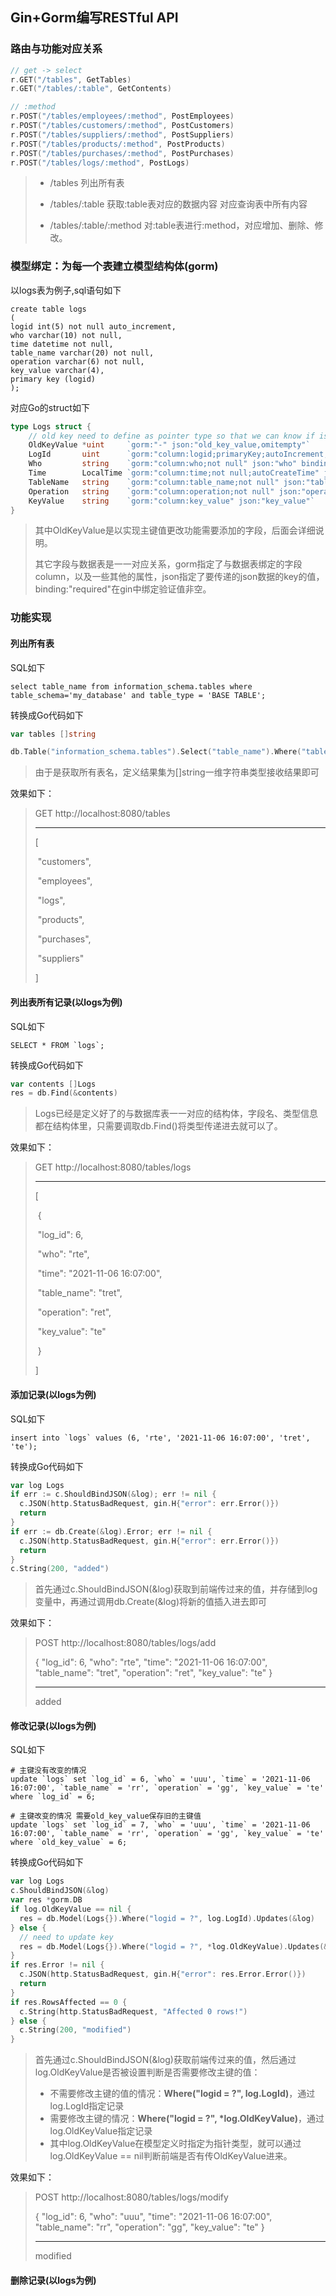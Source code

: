 ## Gin+Gorm编写RESTful API

### 路由与功能对应关系

```go
// get -> select
r.GET("/tables", GetTables)
r.GET("/tables/:table", GetContents)

// :method
r.POST("/tables/employees/:method", PostEmployees)
r.POST("/tables/customers/:method", PostCustomers)
r.POST("/tables/suppliers/:method", PostSuppliers)
r.POST("/tables/products/:method", PostProducts)
r.POST("/tables/purchases/:method", PostPurchases)
r.POST("/tables/logs/:method", PostLogs)
```

> * /tables 列出所有表
>
> * /tables/:table 获取:table表对应的数据内容 对应查询表中所有内容
>
> * /tables/:table/:method 对:table表进行:method，对应增加、删除、修改。



### 模型绑定：为每一个表建立模型结构体(gorm)

以logs表为例子,sql语句如下

```mysql
create table logs
(
logid int(5) not null auto_increment,
who varchar(10) not null,
time datetime not null,
table_name varchar(20) not null,
operation varchar(6) not null,
key_value varchar(4),
primary key (logid)
);
```

对应Go的struct如下

```go
type Logs struct {
	// old key need to define as pointer type so that we can know if is set by nil.
	OldKeyValue *uint     `gorm:"-" json:"old_key_value,omitempty"`
	LogId       uint      `gorm:"column:logid;primaryKey;autoIncrement;type:int(5)" json:"log_id"`
	Who         string    `gorm:"column:who;not null" json:"who" binding:"required"`
	Time        LocalTime `gorm:"column:time;not null;autoCreateTime" json:"time"`
	TableName   string    `gorm:"column:table_name;not null" json:"table_name" binding:"required"`
	Operation   string    `gorm:"column:operation;not null" json:"operation" binding:"required"`
	KeyValue    string    `gorm:"column:key_value" json:"key_value"`
}
```

> 其中OldKeyValue是以实现主键值更改功能需要添加的字段，后面会详细说明。
> 
> 其它字段与数据表是一一对应关系，gorm指定了与数据表绑定的字段column，以及一些其他的属性，json指定了要传递的json数据的key的值，binding:"required"在gin中绑定验证值非空。

### 功能实现

#### 列出所有表

SQL如下

```mysql
select table_name from information_schema.tables where table_schema='my_database' and table_type = 'BASE TABLE';
```

转换成Go代码如下

```go
var tables []string

db.Table("information_schema.tables").Select("table_name").Where("table_schema = ? AND table_type = ?", "my_database", "BASE TABLE").Find(&tables)
```

> 由于是获取所有表名，定义结果集为[]string一维字符串类型接收结果即可

效果如下：

> GET http://localhost:8080/tables
>
> ___
>
> 
>
> [
>
> ​    "customers",
>
> ​    "employees",
>
> ​    "logs",
>
> ​    "products",
>
> ​    "purchases",
>
> ​    "suppliers"
>
> ]

#### 列出表所有记录(以logs为例)

SQL如下

```mysql
SELECT * FROM `logs`;
```

转换成Go代码如下

```go
var contents []Logs
res = db.Find(&contents)
```

> Logs已经是定义好了的与数据库表一一对应的结构体，字段名、类型信息都在结构体里，只需要调取db.Find()将类型传递进去就可以了。

效果如下：

> GET http://localhost:8080/tables/logs
>
> ___
>
> [
>
> ​    {
>
> ​        "log_id": 6,
>
> ​        "who": "rte",
>
> ​        "time": "2021-11-06 16:07:00",
>
> ​        "table_name": "tret",
>
> ​        "operation": "ret",
>
> ​        "key_value": "te"
>
> ​    }
>
> ]



#### 添加记录(以logs为例)

SQL如下

```mysql
insert into `logs` values (6, 'rte', '2021-11-06 16:07:00', 'tret', 'te');
```

转换成Go代码如下

```go
var log Logs
if err := c.ShouldBindJSON(&log); err != nil {
  c.JSON(http.StatusBadRequest, gin.H{"error": err.Error()})
  return
}
if err := db.Create(&log).Error; err != nil {
  c.JSON(http.StatusBadRequest, gin.H{"error": err.Error()})
  return
}
c.String(200, "added")
```

> 首先通过c.ShouldBindJSON(&log)获取到前端传过来的值，并存储到log变量中，再通过调用db.Create(&log)将新的值插入进去即可

效果如下：

> POST http://localhost:8080/tables/logs/add
>
> {
>     "log_id": 6,
>     "who": "rte",
>     "time": "2021-11-06 16:07:00",
>     "table_name": "tret",
>     "operation": "ret",
>     "key_value": "te"
> }
>
> ___
>
> added



#### 修改记录(以logs为例)

SQL如下

```mysql
# 主键没有改变的情况
update `logs` set `log_id` = 6, `who` = 'uuu', `time` = '2021-11-06 16:07:00', `table_name` = 'rr', `operation` = 'gg', `key_value` = 'te'
where `log_id` = 6;

# 主键改变的情况 需要old_key_value保存旧的主键值
update `logs` set `log_id` = 7, `who` = 'uuu', `time` = '2021-11-06 16:07:00', `table_name` = 'rr', `operation` = 'gg', `key_value` = 'te'
where `old_key_value` = 6;
```

转换成Go代码如下

```go
var log Logs
c.ShouldBindJSON(&log)
var res *gorm.DB
if log.OldKeyValue == nil {
  res = db.Model(Logs{}).Where("logid = ?", log.LogId).Updates(&log)
} else {
  // need to update key
  res = db.Model(Logs{}).Where("logid = ?", *log.OldKeyValue).Updates(&log)
}
if res.Error != nil {
  c.JSON(http.StatusBadRequest, gin.H{"error": res.Error.Error()})
  return
}
if res.RowsAffected == 0 {
  c.String(http.StatusBadRequest, "Affected 0 rows!")
} else {
  c.String(200, "modified")
}
```

> 首先通过c.ShouldBindJSON(&log)获取前端传过来的值，然后通过log.OldKeyValue是否被设置判断是否需要修改主键的值：
>
> * 不需要修改主键的值的情况：**Where("logid = ?", log.LogId)**，通过log.LogId指定记录
> * 需要修改主键的情况：**Where("logid = ?", *log.OldKeyValue)**，通过log.OldKeyValue指定记录
> * 其中log.OldKeyValue在模型定义时指定为指针类型，就可以通过log.OldKeyValue == nil判断前端是否有传OldKeyValue进来。

效果如下：

> POST http://localhost:8080/tables/logs/modify
>
> {
>     "log_id": 6,
>     "who": "uuu",
>     "time": "2021-11-06 16:07:00",
>     "table_name": "rr",
>     "operation": "gg",
>     "key_value": "te"
> }
>
> ___
>
> modified



#### 删除记录(以logs为例)

